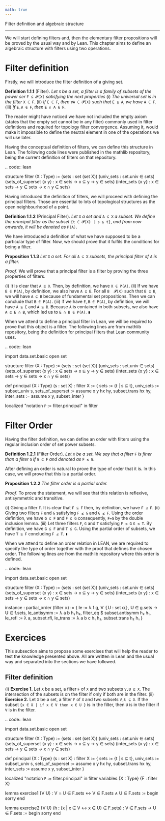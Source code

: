 ```yaml
---
math: true
---
```


Filter definition and algebraic structure
************************

We will start defining filters and, then the elementary filter propositions will be proved by the usual way and by Lean.
This chapter aims to define an algebraic structure with filters using two operations.

Filter definition
==================
Firstly, we will introduce the filter definition of a giving set.

**Definition 1.1.1** (Filter). *Let* ``X`` *be a set, a filter is a family of subsets of the power ser* ``F ⊆ 𝓟(X)`` *satisfying 
the next properties*
  (i) *The universal set is in the filter* ``X ∈ F``.
  (ii) *If* ``E ∈ F``, *then* ``∀A ∈ 𝓟(X)`` *such that* ``E ⊆ A``, *we have* ``A ∈ F``.
  (iii) *If* ``E,A ∈ F``, *then* ``E ∩ A ∈ F``.
  

The reader might have noticed we have not included the empty axiom (states that the empty set cannot be in any filter) commonly used in filter definitions and required for topology filter convergence. 
Assuming it, would make it impossible to define the neutral element in one of the operations we will use later.

Having the conceptual definition of filters, we can define this structure in Lean. The following code lines were published
in the mathlib repository, being the current definition of filters on that repository.

.. code:: lean

  structure filter (X : Type) :=
  (sets                   : set (set X))
  (univ_sets              : set.univ ∈ sets)
  (sets_of_superset {x y} : x ∈ sets → x ⊆ y → y ∈ sets)
  (inter_sets {x y}       : x ∈ sets → y ∈ sets → x ∩ y ∈ sets)

Having introduced the definition of filters, we will proceed with defining the principal filters. Those are essential to lots of topological structures as the open neighbourhood of a point.

**Definition 1.1.2** (Principal Filter). *Let* ``X`` *a set and* ``A ⊆ X`` *a subset. We define the principal filter as the subset* ``{t ∈ 𝓟(X) | s ⊆ t}``, *and from now onwards, it will be denoted as* ``P(A)``.

We have introduced a definition of what we have supposed to be a particular type of filter. Now, we should prove that it fulfils the conditions for being a filter.

**Proposition 1.1.3** *Let* ``X`` *a set. For all* ``A ⊆ X`` *subsets, the principal filter of* ``A`` *is a filter.*

*Proof*. We will prove that a principal filter is a filter by proving the three properties of filters.

  (i) It is clear that ``A ⊆ X``. Then, by definition, we have ``X ∈ P(A)``.
  (ii) If we have ``E ∈ P(A)``, by definition, we also have ``A ⊆ E``. For all ``B  𝓟(X)`` such that ``E ⊆ B``, we will have ``A ⊆ B`` because of fundamental set propositions. Then we can conclude that ``B ∈ P(A)``.
  (iii) If we have ``E,B ∈ P(A)``, by definition, we will have ``A ⊆ E`` and ``A ⊆ B``. Because ``A`` is contained in both subsets, we also have ``A ⊆ E ∩ B``, which led us to ``E ∩ B ∈ P(A)``. ``∎`` 

When we attend to define a principal filter in Lean, we will be required to prove that this object is a filter. The following lines are from mathlib repository, being the definition for principal filters that Lean community uses.

.. code:: lean

  import data.set.basic
  open set

  structure filter (X : Type) :=
  (sets                   : set (set X))
  (univ_sets              : set.univ ∈ sets)
  (sets_of_superset {x y} : x ∈ sets → x ⊆ y → y ∈ sets)
  (inter_sets {x y}       : x ∈ sets → y ∈ sets → x ∩ y ∈ sets)
  
  def principal {X : Type} (s : set X) : filter X :=
  { sets              := {t | s ⊆ t},
    univ_sets         := subset_univ s,
    sets_of_superset  := assume x y hx hy, subset.trans hx hy,
    inter_sets        := assume x y, subset_inter }
    
  localized "notation `P` := filter.principal" in filter


Filter Order
============
Having the filter definition, we can define an order with filters using the regular inclusion order of set power subsets.

**Definition 1.2.1** (Filter Order). *Let* ``X`` *be a set. We say that a filter* ``F`` *is finer than a filter* ``G`` *if* ``G ⊆ F`` *and denoted as* ``F ≤ G``.

After defining an order is natural to prove the type of order that it is. In this case, we will prove that this is a partial order.

**Proposition 1.2.2** *The filter order is a partial order.*

*Proof*. To prove the statement, we will see that this relation is reflexive, antisymmetric and transitive.

  (i) Giving a filter ``F``. It is clear that ``F ⊆ F`` then, by definition, we have ``F ≤ F``.
  (ii) Giving two filters ``F`` and ``G`` satisfying ``F ≤ G`` and ``G ≤ F``. Using the order definition, we have ``G ⊆ F`` and ``F ⊆ G`` consequently, ``F=G`` by the double inclusion lemma.
  (iii) Let three filters ``F``, ``G`` and ``T`` satisfying ``F ≤ G`` ``G ≤ T``. By definition, we have ``G ⊆ F`` and ``T ⊆ G``. Using the partial order of subsets, we have ``T ⊆ F`` concluding ``F ≤ T``. ``∎``

When we attend to define an order relation in LEAN, we are required to specify the type of order together with the proof that defines the chosen order. The following lines are from the mathlib repository where this order is defined.

.. code:: lean
  
  import data.set.basic
  open set
  
  structure filter (X : Type) :=
  (sets                   : set (set X))
  (univ_sets              : set.univ ∈ sets)
  (sets_of_superset {x y} : x ∈ sets → x ⊆ y → y ∈ sets)
  (inter_sets {x y}       : x ∈ sets → y ∈ sets → x ∩ y ∈ sets)
  
  instance : partial_order (filter α) :=
  { le            := λ f g, ∀ ⦃U : set α⦄, U ∈ g.sets → U ∈ f.sets,
    le_antisymm   := λ a b h₁ h₂, filter_eq $ subset.antisymm h₂ h₁,
    le_refl       := λ a, subset.rfl,
    le_trans      := λ a b c h₁ h₂, subset.trans h₂ h₁ }

Exercices
=========
This subsection aims to propose some exercises that will help the reader to test the knowledge presented above. All are written in Lean and the usual way and separated into the sections we have followed.

Filter definition
-----------------
  (i) **Exercise 1.** Let ``X`` be a set, a filter ``F`` of ``X`` and two subsets ``V,U ⊆ X``. The intersection of the subsets is on the filter if only if both are in the filter.
  (ii) **Exercise 2.** Let ``X`` be a set, a filter ``F`` of ``X`` and two subsets ``V,U ⊆ X``. If the subset ``{x ∈ X | if x ∈ V then x ∈ U }`` is in the filter, then ``U`` is in the filter if ``V`` is in the filter.
  
.. code:: lean

  import data.set.basic
  open set

  structure filter (X : Type) :=
  (sets                   : set (set X))
  (univ_sets              : set.univ ∈ sets)
  (sets_of_superset {x y} : x ∈ sets → x ⊆ y → y ∈ sets)
  (inter_sets {x y}       : x ∈ sets → y ∈ sets → x ∩ y ∈ sets)
  
  def principal {X : Type} (s : set X) : filter X :=
  { sets              := {t | s ⊆ t},
    univ_sets         := subset_univ s,
    sets_of_superset  := assume x y hx hy, subset.trans hx hy,
    inter_sets        := assume x y, subset_inter }
    
  localized "notation `P` := filter.principal" in filter
  variables {X : Type} {F : filter X}
  
  lemma exercise1 {V U} : V ∩ U ∈ F.sets ↔ V ∈ F.sets ∧ U ∈ F.sets :=
  begin
    sorry
  end
  
  lemma exercise2 {V U} (h : {x | x ∈ V ↔ x ∈ U} ∈ F.sets) : 
    V ∈ F.sets → U ∈ F.sets :=
  begin
    sorry
  end
